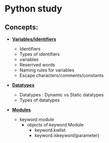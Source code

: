 # Python study

## Concepts:

- [**Variables/Identifiers**](https://github.com/pknviki95/Python/tree/main/concepts/Variables)
    
    - Identifiers
    - Types of identifiers
    - variables
    - Reserrved words
    - Naming rules for variables
    - Escape characters/comments/constants

- [**Datatypes**](https://github.com/pknviki95/Python/tree/main/concepts/Datatypes)

    - Datatypes : Dynamic vs Static datatypes
    - Types of datatypes

- [**Modules**](https://github.com/pknviki95/Python/tree/main/concepts/Modules)
    - keyword module
        - objects of keyword Module
            - keyword.kwlist
            - keyword.iskeyword(parameter)

